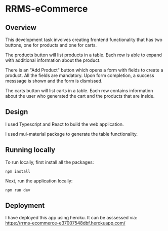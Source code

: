 # RRMS-eCommerce

## Overview

This development task involves creating frontend functionality
that has two buttons, one for products and one for carts.

The products button will list products in a table.
Each row is able to expand with additional information about the
product.

There is an "Add Product" button which opens a form with fields to create a product. All the fields are mandatory. Upon form completion, a success messsage is shown and the form is dismissed.

The carts button will list carts in a table.
Each row contains information about the user who generated the cart and the products that are inside.

## Design

I used Typescript and React to build the web application.

I used mui-material package to generate the table functionality.

## Running locally

To run locally, first install all the packages:

```
npm install
```

Next, run the application locally:

```
npm run dev
```

## Deployment

I have deployed this app using heroku. It can be asssessed via:
https://rrms-ecommerce-e37007548dbf.herokuapp.com/
